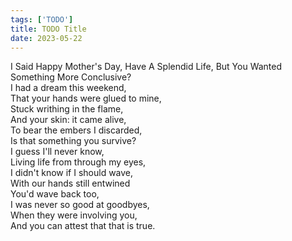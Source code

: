 ```yaml
---
tags: ['TODO']
title: TODO Title
date: 2023-05-22
---
```


I Said Happy Mother's Day, Have A Splendid Life, But You Wanted Something More Conclusive?  
I had a dream this weekend,  
That your hands were glued to mine,  
Stuck writhing in the flame,  
And your skin: it came alive,  
To bear the embers I discarded,  
Is that something you survive?  
I guess I'll never know,  
Living life from through my eyes,  
I didn't know if I should wave,  
With our hands still entwined  
You'd wave back too,  
I was never so good at goodbyes,  
When they were involving you,  
And you can attest that that is true.  
